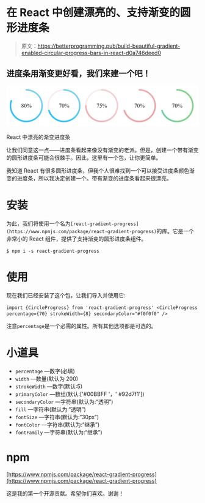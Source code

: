 # 在 React 中创建漂亮的、支持渐变的圆形进度条

> 原文：<https://betterprogramming.pub/build-beautiful-gradient-enabled-circular-progress-bars-in-react-d0a746deed0>

## 进度条用渐变更好看，我们来建一个吧！

![](img/21016a3f67097bc10a3c9207f8ea0532.png)

React 中漂亮的渐变进度条

让我们同意这一点——进度条看起来像没有渐变的老派。但是，创建一个带有渐变的圆形进度条可能会很棘手。因此，这里有一个包，让你更简单。

我知道 React 有很多圆形进度条，但我个人很难找到一个可以接受进度条颜色渐变的进度条，所以我决定创建一个。带有渐变的进度条看起来很漂亮。

# **安装**

为此，我们将使用一个名为`[react-gradient-progress](https://www.npmjs.com/package/react-gradient-progress)`的库。它是一个非常小的 React 组件，提供了支持渐变的圆形进度条组件。

```
$ npm i -s react-gradient-progress
```

# 使用

现在我们已经安装了这个包，让我们导入并使用它:

```
import {CircleProgress} from 'react-gradient-progress' <CircleProgress percentage={70} strokeWidth={8} secondaryColor="#f0f0f0" />
```

注意`percentage`是一个必需的属性。所有其他选项都是可选的。

# 小道具

*   `percentage` —数字(必填)
*   `width` —数量(默认为 200)
*   `strokeWidth` —数字(默认:5)
*   `primaryColor` —数组(默认:['#00BBFF '，' #92d7f1'])
*   `secondaryColor` —字符串(默认为:“透明”)
*   `fill` —字符串(默认为:“透明”)
*   `fontSize` —字符串(默认为:“30px”)
*   `fontColor` —字符串(默认为:“继承”)
*   `fontFamily` —字符串(默认为:“继承”)

# npm

[https://www.npmjs.com/package/react-gradient-progress](https://www.npmjs.com/package/react-gradient-progress)

这是我的第一个开源贡献。希望你们喜欢。谢谢！
